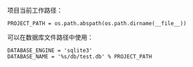 项目当前工作路径：
```
PROJECT_PATH = os.path.abspath(os.path.dirname(__file__))
```

可以在数据库文件路径中使用：
```
DATABASE_ENGINE = 'sqlite3'
DATABASE_NAME = '%s/db/test.db' % PROJECT_PATH
```